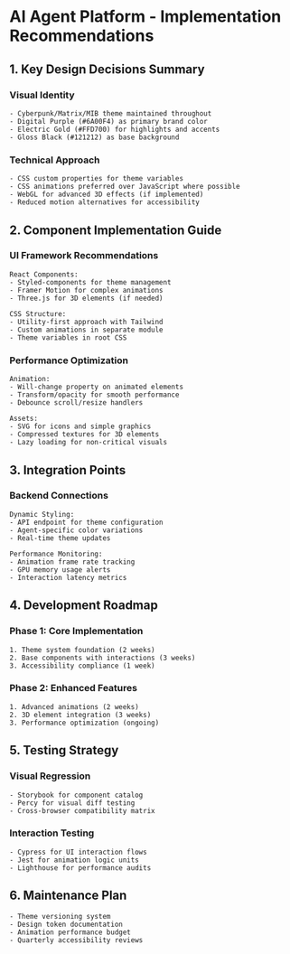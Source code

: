 # AI Agent Platform - Implementation Recommendations

## 1. Key Design Decisions Summary

### Visual Identity
```implementation
- Cyberpunk/Matrix/MIB theme maintained throughout
- Digital Purple (#6A00F4) as primary brand color
- Electric Gold (#FFD700) for highlights and accents
- Gloss Black (#121212) as base background
```

### Technical Approach
```implementation
- CSS custom properties for theme variables
- CSS animations preferred over JavaScript where possible
- WebGL for advanced 3D effects (if implemented)
- Reduced motion alternatives for accessibility
```

## 2. Component Implementation Guide

### UI Framework Recommendations
```implementation
React Components:
- Styled-components for theme management
- Framer Motion for complex animations
- Three.js for 3D elements (if needed)

CSS Structure:
- Utility-first approach with Tailwind
- Custom animations in separate module
- Theme variables in root CSS
```

### Performance Optimization
```implementation
Animation:
- Will-change property on animated elements
- Transform/opacity for smooth performance
- Debounce scroll/resize handlers

Assets:
- SVG for icons and simple graphics
- Compressed textures for 3D elements
- Lazy loading for non-critical visuals
```

## 3. Integration Points

### Backend Connections
```implementation
Dynamic Styling:
- API endpoint for theme configuration
- Agent-specific color variations
- Real-time theme updates

Performance Monitoring:
- Animation frame rate tracking
- GPU memory usage alerts
- Interaction latency metrics
```

## 4. Development Roadmap

### Phase 1: Core Implementation
```roadmap
1. Theme system foundation (2 weeks)
2. Base components with interactions (3 weeks)
3. Accessibility compliance (1 week)
```

### Phase 2: Enhanced Features
```roadmap
1. Advanced animations (2 weeks)
2. 3D element integration (3 weeks)
3. Performance optimization (ongoing)
```

## 5. Testing Strategy

### Visual Regression
```testing
- Storybook for component catalog
- Percy for visual diff testing
- Cross-browser compatibility matrix
```

### Interaction Testing
```testing
- Cypress for UI interaction flows
- Jest for animation logic units
- Lighthouse for performance audits
```

## 6. Maintenance Plan

```maintenance
- Theme versioning system
- Design token documentation
- Animation performance budget
- Quarterly accessibility reviews